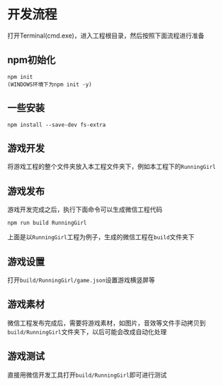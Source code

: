 # 开发流程
打开Terminal(cmd.exe)，进入工程根目录，然后按照下面流程进行准备

## npm初始化

    npm init
    (WINDOWS环境下为npm init -y)

## 一些安装

    npm install --save-dev fs-extra

## 游戏开发
将游戏工程的整个文件夹放入本工程文件夹下，例如本工程下的`RunningGirl`

## 游戏发布
游戏开发完成之后，执行下面命令可以生成微信工程代码

    npm run build RunningGirl

上面是以`RunningGirl`工程为例子，生成的微信工程在`build`文件夹下

## 游戏设置
打开`build/RunningGirl/game.json`设置游戏横竖屏等

## 游戏素材
微信工程发布完成后，需要将游戏素材，如图片，音效等文件手动拷贝到`build/RunningGirl`文件夹下，以后可能会改成自动化处理

## 游戏测试
直接用微信开发工具打开`build/RunningGirl`即可进行测试
    